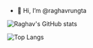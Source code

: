 - 👋 Hi, I’m @raghavrungta

![Raghav's GitHub stats](https://github-readme-stats.vercel.app/api?username=raghavrungta&show_icons=true&theme=radical)


![Top Langs](https://github-readme-stats.vercel.app/api/top-langs/?username=anuraghazra&layout=compact)

